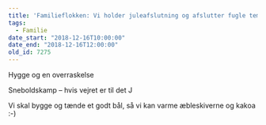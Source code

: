 ```yaml
---
title: 'Familieflokken: Vi holder juleafslutning og afslutter fugle temaet.'
tags:
  - Familie
date_start: "2018-12-16T10:00:00"
date_end: "2018-12-16T12:00:00"
old_id: 7275
---
```

<p class="Textbody">Hygge og en overraskelse</p><p class="Textbody">Sneboldskamp – hvis vejret er til det J</p><p class="Textbody">Vi skal bygge og tænde et godt bål, så vi kan varme æbleskiverne og kakoa :-)</p>

&nbsp;
